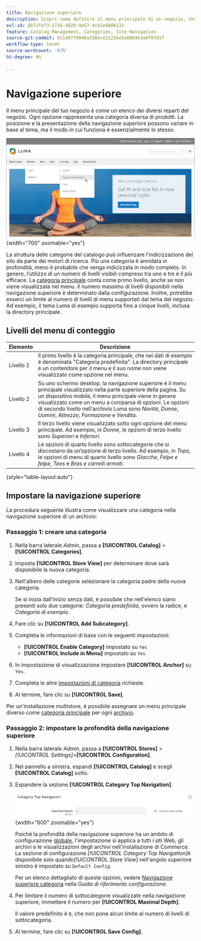 ```yaml
---
title: Navigazione superiore
description: Scopri come definire il menu principale di un negozio, che funziona come una directory per i diversi reparti.
exl-id: 8b71fe73-2716-4820-9e57-4cb1e6888132
feature: Catalog Management, Categories, Site Navigation
source-git-commit: 01148770946a236ece2122be5a88b963a0f07d1f
workflow-type: tm+mt
source-wordcount: '575'
ht-degree: 0%

---
```


# Navigazione superiore

Il menu principale del tuo negozio è come un elenco dei diversi reparti del negozio. Ogni opzione rappresenta una categoria diversa di prodotti. La posizione e la presentazione della navigazione superiore possono variare in base al tema, ma il modo in cui funziona è essenzialmente lo stesso.

![Navigazione superiore](./assets/storefront-top-navigation.png){width="700" zoomable="yes"}

La struttura delle categorie del catalogo può influenzare l’indicizzazione del sito da parte dei motori di ricerca. Più una categoria è annidata in profondità, meno è probabile che venga indicizzata in modo completo. In genere, l’utilizzo di un numero di livelli visibili compreso tra uno e tre è il più efficace. La [categoria principale](category-root.md) conta come primo livello, anche se non viene visualizzata nel menu. Il numero massimo di livelli disponibili nella navigazione superiore è determinato dalla configurazione. Inoltre, potrebbe esserci un limite al numero di livelli di menu supportati dal tema del negozio. Ad esempio, il tema Luma di esempio supporta fino a cinque livelli, inclusa la directory principale.

## Livelli del menu di conteggio

| Elemento | Descrizione |
|--- |--- |
| Livello 1 | Il primo livello è la categoria principale, che nei dati di esempio è denominata &quot;Categoria predefinita&quot;. La directory principale è un contenitore per il menu e il suo nome non viene visualizzato come opzione nel menu. |
| Livello 2 | Su uno schermo desktop, la navigazione superiore è il menu principale visualizzato nella parte superiore della pagina. Su un dispositivo mobile, il menu principale viene in genere visualizzato come un menu a comparsa di opzioni. Le opzioni di secondo livello nell&#39;archivio Luma sono _Novità_, _Donne_, _Uomini_, _Attrezzo_, _Formazione_ e _Vendita_. |
| Livello 3 | Il terzo livello viene visualizzato sotto ogni opzione del menu principale. Ad esempio, in _Donne_, le opzioni di terzo livello sono _Superiori_ e _Inferiori_. |
| Livello 4 | Le opzioni di quarto livello sono sottocategorie che si discostano da un’opzione di terzo livello. Ad esempio, in _Tops_, le opzioni di menu di quarto livello sono _Giacche_, _Felpe e felpe_, _Tees_ e _Bras e carrelli armati_. |

{style="table-layout:auto"}

## Impostare la navigazione superiore

La procedura seguente illustra come visualizzare una categoria nella navigazione superiore di un archivio:

### Passaggio 1: creare una categoria

1. Nella barra laterale _Admin_, passa a **[!UICONTROL Catalog]** > **[!UICONTROL Categories]**.

1. Imposta **[!UICONTROL Store View]** per determinare dove sarà disponibile la nuova categoria.

1. Nell&#39;albero delle categorie selezionare la categoria padre della nuova categoria.

   Se si inizia dall&#39;inizio senza dati, è possibile che nell&#39;elenco siano presenti solo due categorie: _Categoria predefinita_, ovvero la radice, e _Categoria di esempio_.

1. Fare clic su **[!UICONTROL Add Subcategory]**.

1. Completa le informazioni di base con le seguenti impostazioni:

   - **[!UICONTROL Enable Category]** impostato su `Yes`
   - **[!UICONTROL Include in Menu]** impostato su `Yes`

1. In Impostazione di visualizzazione impostare **[!UICONTROL Anchor]** su `Yes`.

1. Completa le altre [impostazioni di categoria](category-create.md) richieste.

1. Al termine, fare clic su **[!UICONTROL Save]**.

Per un&#39;installazione multistore, è possibile assegnare un menu principale diverso come [categoria principale](category-root.md) per ogni [archivio](../stores-purchase/stores.md#add-stores).

### Passaggio 2: impostare la profondità della navigazione superiore

1. Nella barra laterale _Admin_, passa a **[!UICONTROL Stores]** > _[!UICONTROL Settings]_>**[!UICONTROL Configuration]**.

1. Nel pannello a sinistra, espandi **[!UICONTROL Catalog]** e scegli **[!UICONTROL Catalog]** sotto.

1. Espandere la sezione **[!UICONTROL Category Top Navigation]**.

   ![Navigazione superiore categoria](../configuration-reference/catalog/assets/catalog-category-top-navigation.png){width="600" zoomable="yes"}

   Poiché la profondità della navigazione superiore ha un ambito di configurazione [globale](../getting-started/websites-stores-views.md#scope-settings), l&#39;impostazione si applica a tutti i siti Web, gli archivi e le visualizzazioni degli archivi nell&#39;installazione di Commerce. La sezione di configurazione _[!UICONTROL Category Top Navigation]_&#x200B;è disponibile solo quando&#x200B;_[!UICONTROL Store View]_ nell&#39;angolo superiore sinistro è impostato su `Default Config`.

   Per un elenco dettagliato di queste opzioni, vedere [Navigazione superiore categoria](../configuration-reference/catalog/catalog.md#layered-navigation) nella _Guida di riferimento configurazione_.

1. Per limitare il numero di sottocategorie visualizzate nella navigazione superiore, immettere il numero per **[!UICONTROL Maximal Depth]**.

   Il valore predefinito è `0`, che non pone alcun limite al numero di livelli di sottocategoria.

1. Al termine, fare clic su **[!UICONTROL Save Config]**.
